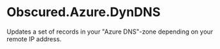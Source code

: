 # Obscured.Azure.DynDNS
Updates a set of records in your "Azure DNS"-zone depending on your remote IP address.
